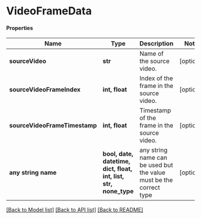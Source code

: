 # VideoFrameData

#### Properties
Name | Type | Description | Notes
------------ | ------------- | ------------- | -------------
**sourceVideo** | **str** | Name of the source video. | [optional] 
**sourceVideoFrameIndex** | **int, float** | Index of the frame in the source video. | [optional] 
**sourceVideoFrameTimestamp** | **int, float** | Timestamp of the frame in the source video. | [optional] 
**any string name** | **bool, date, datetime, dict, float, int, list, str, none_type** | any string name can be used but the value must be the correct type | [optional]

[[Back to Model list]](../README.md#documentation-for-models) [[Back to API list]](../README.md#documentation-for-api-endpoints) [[Back to README]](../README.md)

